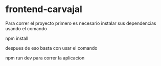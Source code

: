 # frontend-carvajal

Para correr el proyecto primero es necesario instalar sus dependencias usando el comando

npm install

despues de eso basta con usar el comando

npm run dev para correr la aplicacion
